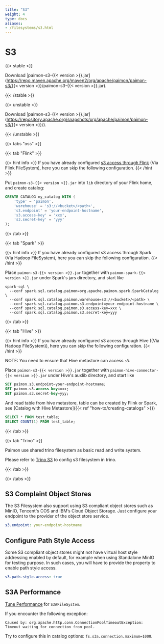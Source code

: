 ```yaml
---
title: "S3"
weight: 4
type: docs
aliases:
- /filesystems/s3.html
---
```

<!--
Licensed to the Apache Software Foundation (ASF) under one
or more contributor license agreements.  See the NOTICE file
distributed with this work for additional information
regarding copyright ownership.  The ASF licenses this file
to you under the Apache License, Version 2.0 (the
"License"); you may not use this file except in compliance
with the License.  You may obtain a copy of the License at

  http://www.apache.org/licenses/LICENSE-2.0

Unless required by applicable law or agreed to in writing,
software distributed under the License is distributed on an
"AS IS" BASIS, WITHOUT WARRANTIES OR CONDITIONS OF ANY
KIND, either express or implied.  See the License for the
specific language governing permissions and limitations
under the License.
-->

# S3

{{< stable >}}

Download [paimon-s3-{{< version >}}.jar](https://repo.maven.apache.org/maven2/org/apache/paimon/paimon-s3/{{< version >}}/paimon-s3-{{< version >}}.jar).

{{< /stable >}}

{{< unstable >}}

Download [paimon-s3-{{< version >}}.jar](https://repository.apache.org/snapshots/org/apache/paimon/paimon-s3/{{< version >}}/).

{{< /unstable >}}

{{< tabs "oss" >}}

{{< tab "Flink" >}}

{{< hint info >}}
If you have already configured [s3 access through Flink](https://nightlies.apache.org/flink/flink-docs-stable/docs/deployment/filesystems/s3/) (Via Flink FileSystem),
here you can skip the following configuration.
{{< /hint >}}

Put `paimon-s3-{{< version >}}.jar` into `lib` directory of your Flink home, and create catalog:

```sql
CREATE CATALOG my_catalog WITH (
    'type' = 'paimon',
    'warehouse' = 's3://<bucket>/<path>',
    's3.endpoint' = 'your-endpoint-hostname',
    's3.access-key' = 'xxx',
    's3.secret-key' = 'yyy'
);
```

{{< /tab >}}

{{< tab "Spark" >}}

{{< hint info >}}
If you have already configured s3 access through Spark (Via Hadoop FileSystem), here you can skip the following configuration.
{{< /hint >}}

Place `paimon-s3-{{< version >}}.jar` together with `paimon-spark-{{< version >}}.jar` under Spark's jars directory, and start like

```shell
spark-sql \ 
  --conf spark.sql.catalog.paimon=org.apache.paimon.spark.SparkCatalog \
  --conf spark.sql.catalog.paimon.warehouse=s3://<bucket>/<path> \
  --conf spark.sql.catalog.paimon.s3.endpoint=your-endpoint-hostname \
  --conf spark.sql.catalog.paimon.s3.access-key=xxx \
  --conf spark.sql.catalog.paimon.s3.secret-key=yyy
```

{{< /tab >}}

{{< tab "Hive" >}}

{{< hint info >}}
If you have already configured s3 access through Hive ((Via Hadoop FileSystem)), here you can skip the following configuration.
{{< /hint >}}

NOTE: You need to ensure that Hive metastore can access `s3`.

Place `paimon-s3-{{< version >}}.jar` together with `paimon-hive-connector-{{< version >}}.jar` under Hive's auxlib directory, and start like

```sql
SET paimon.s3.endpoint=your-endpoint-hostname;
SET paimon.s3.access-key=xxx;
SET paimon.s3.secret-key=yyy;
```

And read table from hive metastore, table can be created by Flink or Spark, see [Catalog with Hive Metastore]({{< ref "how-to/creating-catalogs" >}})
```sql
SELECT * FROM test_table;
SELECT COUNT(1) FROM test_table;
```

{{< /tab >}}

{{< tab "Trino" >}}

Paimon use shared trino filesystem as basic read and write system.

Please refer to [Trino S3](https://trino.io/docs/current/object-storage/file-system-s3.html) to config s3 filesystem in trino.

{{< /tab >}}

{{< /tabs >}}

## S3 Complaint Object Stores

The S3 Filesystem also support using S3 compliant object stores such as MinIO, Tencent's COS and IBM’s Cloud Object
Storage. Just configure your endpoint to the provider of the object store service.

```yaml
s3.endpoint: your-endpoint-hostname
```

## Configure Path Style Access

Some S3 compliant object stores might not have virtual host style addressing enabled by default, for example when using Standalone MinIO for testing purpose.
In such cases, you will have to provide the property to enable path style access.

```yaml
s3.path.style.access: true
```

## S3A Performance

[Tune Performance](https://hadoop.apache.org/docs/stable/hadoop-aws/tools/hadoop-aws/performance.html) for `S3AFileSystem`.

If you encounter the following exception:
```shell
Caused by: org.apache.http.conn.ConnectionPoolTimeoutException: Timeout waiting for connection from pool.
```
Try to configure this in catalog options: `fs.s3a.connection.maximum=1000`.
